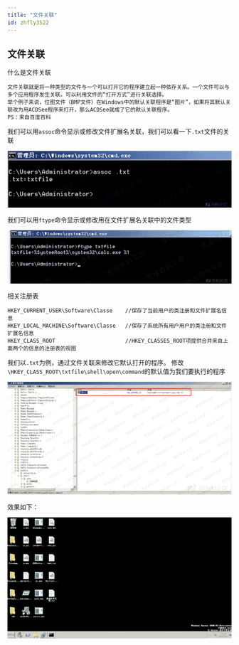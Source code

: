 ```yaml
---
title: "文件关联"
id: zhfly3522
---
```


## 文件关联

什么是文件关联

```
文件关联就是将一种类型的文件与一个可以打开它的程序建立起一种依存关系。一个文件可以与多个应用程序发生关联。可以利用文件的“打开方式”进行关联选择。
举个例子来说，位图文件（BMP文件）在Windows中的默认关联程序是“图片”，如果将其默认关联改为用ACDSee程序来打开，那么ACDSee就成了它的默认关联程序。
PS：来自百度百科 
```

我们可以用`assoc`命令显示或修改文件扩展名关联，我们可以看一下`.txt`文件的关联

![image](../img/5498253aa3d5823eb3c045a519197076.png)

我们可以用`ftype`命令显示或修改用在文件扩展名关联中的文件类型

![image](../img/536b4cfb1c5435c758850b6b35ec9ebf.png)

相关注册表

```
HKEY_CURRENT_USER\Software\Classe    //保存了当前用户的类注册和文件扩展名信息
HKEY_LOCAL_MACHINE\Software\Classe   //保存了系统所有用户用户的类注册和文件扩展名信息
HKEY_CLASS_ROOT                      //HKEY_CLASSES_ROOT项提供合并来自上面两个的信息的注册表的视图 
```

我们以`.txt`为例，通过文件关联来修改它默认打开的程序。
修改`\HKEY_CLASS_ROOT\txtfile\shell\open\command`的默认值为我们要执行的程序

![image](../img/4fe5ba53c58abbba1c641a7c6c84f246.png)

效果如下：

![image](../img/9a14844bf5993b0f065aba1776de8c02.png)